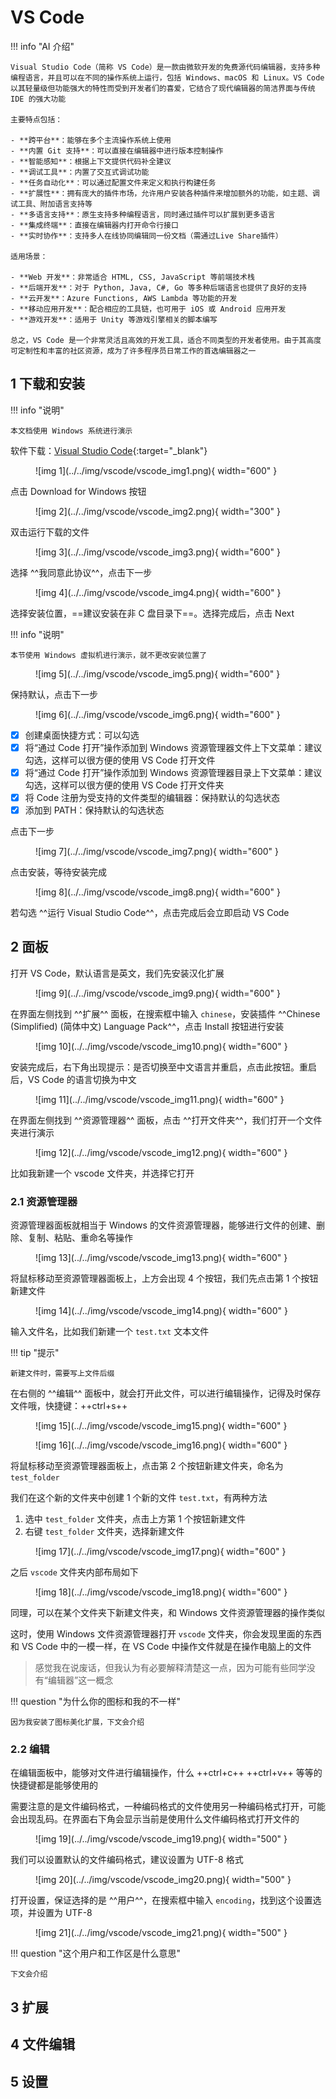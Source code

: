 # VS Code

!!! info "AI 介绍"

    Visual Studio Code（简称 VS Code）是一款由微软开发的免费源代码编辑器，支持多种编程语言，并且可以在不同的操作系统上运行，包括 Windows、macOS 和 Linux。VS Code 以其轻量级但功能强大的特性而受到开发者们的喜爱，它结合了现代编辑器的简洁界面与传统 IDE 的强大功能

    主要特点包括：
    
    - **跨平台**：能够在多个主流操作系统上使用
    - **内置 Git 支持**：可以直接在编辑器中进行版本控制操作
    - **智能感知**：根据上下文提供代码补全建议
    - **调试工具**：内置了交互式调试功能
    - **任务自动化**：可以通过配置文件来定义和执行构建任务
    - **扩展性**：拥有庞大的插件市场，允许用户安装各种插件来增加额外的功能，如主题、调试工具、附加语言支持等
    - **多语言支持**：原生支持多种编程语言，同时通过插件可以扩展到更多语言
    - **集成终端**：直接在编辑器内打开命令行接口
    - **实时协作**：支持多人在线协同编辑同一份文档（需通过Live Share插件）
    
    适用场景：
    
    - **Web 开发**：非常适合 HTML, CSS, JavaScript 等前端技术栈
    - **后端开发**：对于 Python, Java, C#, Go 等多种后端语言也提供了良好的支持
    - **云开发**：Azure Functions, AWS Lambda 等功能的开发
    - **移动应用开发**：配合相应的工具链，也可用于 iOS 或 Android 应用开发
    - **游戏开发**：适用于 Unity 等游戏引擎相关的脚本编写
    
    总之，VS Code 是一个非常灵活且高效的开发工具，适合不同类型的开发者使用。由于其高度可定制性和丰富的社区资源，成为了许多程序员日常工作的首选编辑器之一

## 1 下载和安装

!!! info "说明"

    本文档使用 Windows 系统进行演示

软件下载：[Visual Studio Code](https://code.visualstudio.com/){:target="_blank"}

<figure markdown="span">
  ![img 1](../../img/vscode/vscode_img1.png){ width="600" }
</figure>

点击 Download for Windows 按钮

<figure markdown="span">
  ![img 2](../../img/vscode/vscode_img2.png){ width="300" }
</figure>

双击运行下载的文件

<figure markdown="span">
  ![img 3](../../img/vscode/vscode_img3.png){ width="600" }
</figure>

选择 ^^我同意此协议^^，点击下一步

<figure markdown="span">
  ![img 4](../../img/vscode/vscode_img4.png){ width="600" }
</figure>

选择安装位置，==建议安装在非 C 盘目录下==。选择完成后，点击 Next

!!! info "说明"

    本节使用 Windows 虚拟机进行演示，就不更改安装位置了

<figure markdown="span">
  ![img 5](../../img/vscode/vscode_img5.png){ width="600" }
</figure>

保持默认，点击下一步

<figure markdown="span">
  ![img 6](../../img/vscode/vscode_img6.png){ width="600" }
</figure>

- [x] 创建桌面快捷方式：可以勾选
- [x] 将“通过 Code 打开”操作添加到 Windows 资源管理器文件上下文菜单：建议勾选，这样可以很方便的使用 VS Code 打开文件
- [x] 将“通过 Code 打开”操作添加到 Windows 资源管理器目录上下文菜单：建议勾选，这样可以很方便的使用 VS Code 打开文件夹
- [x] 将 Code 注册为受支持的文件类型的编辑器：保持默认的勾选状态
- [x] 添加到 PATH：保持默认的勾选状态

点击下一步

<figure markdown="span">
  ![img 7](../../img/vscode/vscode_img7.png){ width="600" }
</figure>

点击安装，等待安装完成

<figure markdown="span">
  ![img 8](../../img/vscode/vscode_img8.png){ width="600" }
</figure>

若勾选 ^^运行 Visual Studio Code^^，点击完成后会立即启动 VS Code

## 2 面板

打开 VS Code，默认语言是英文，我们先安装汉化扩展

<figure markdown="span">
  ![img 9](../../img/vscode/vscode_img9.png){ width="600" }
</figure>

在界面左侧找到 ^^扩展^^ 面板，在搜索框中输入 `chinese`，安装插件 ^^Chinese (Simplified) (简体中文) Language Pack^^，点击 Install 按钮进行安装

<figure markdown="span">
  ![img 10](../../img/vscode/vscode_img10.png){ width="600" }
</figure>

安装完成后，右下角出现提示：是否切换至中文语言并重启，点击此按钮。重启后，VS Code 的语言切换为中文

<figure markdown="span">
  ![img 11](../../img/vscode/vscode_img11.png){ width="600" }
</figure>

在界面左侧找到 ^^资源管理器^^ 面板，点击 ^^打开文件夹^^，我们打开一个文件夹进行演示

<figure markdown="span">
  ![img 12](../../img/vscode/vscode_img12.png){ width="600" }
</figure>

比如我新建一个 vscode 文件夹，并选择它打开

### 2.1 资源管理器

资源管理器面板就相当于 Windows 的文件资源管理器，能够进行文件的创建、删除、复制、粘贴、重命名等操作

<figure markdown="span">
  ![img 13](../../img/vscode/vscode_img13.png){ width="600" }
</figure>

将鼠标移动至资源管理器面板上，上方会出现 4 个按钮，我们先点击第 1 个按钮新建文件

<figure markdown="span">
  ![img 14](../../img/vscode/vscode_img14.png){ width="600" }
</figure>

输入文件名，比如我们新建一个 `test.txt` 文本文件

!!! tip "提示"

    新建文件时，需要写上文件后缀

在右侧的 ^^编辑^^ 面板中，就会打开此文件，可以进行编辑操作，记得及时保存文件哦，快捷键：++ctrl+s++

<figure markdown="span">
  ![img 15](../../img/vscode/vscode_img15.png){ width="600" }
</figure>

<figure markdown="span">
  ![img 16](../../img/vscode/vscode_img16.png){ width="600" }
</figure>

将鼠标移动至资源管理器面板上，点击第 2 个按钮新建文件夹，命名为 `test_folder`

我们在这个新的文件夹中创建 1 个新的文件 `test.txt`，有两种方法

1. 选中 `test_folder` 文件夹，点击上方第 1 个按钮新建文件
2. 右键 `test_folder` 文件夹，选择新建文件

<figure markdown="span">
  ![img 17](../../img/vscode/vscode_img17.png){ width="600" }
</figure>

之后 `vscode` 文件夹内部布局如下

<figure markdown="span">
  ![img 18](../../img/vscode/vscode_img18.png){ width="600" }
</figure>

同理，可以在某个文件夹下新建文件夹，和 Windows 文件资源管理器的操作类似

这时，使用 Windows 文件资源管理器打开 `vscode` 文件夹，你会发现里面的东西和 VS Code 中的一模一样，在 VS Code 中操作文件就是在操作电脑上的文件

> 感觉我在说废话，但我认为有必要解释清楚这一点，因为可能有些同学没有“编辑器”这一概念

!!! question "为什么你的图标和我的不一样"

    因为我安装了图标美化扩展，下文会介绍

### 2.2 编辑

在编辑面板中，能够对文件进行编辑操作，什么 ++ctrl+c++ ++ctrl+v++ 等等的快捷键都是能够使用的

需要注意的是文件编码格式，一种编码格式的文件使用另一种编码格式打开，可能会出现乱码。在界面右下角会显示当前是使用什么文件编码格式打开文件的

<figure markdown="span">
  ![img 19](../../img/vscode/vscode_img19.png){ width="500" }
</figure>

我们可以设置默认的文件编码格式，建议设置为 UTF-8 格式

<figure markdown="span">
  ![img 20](../../img/vscode/vscode_img20.png){ width="500" }
</figure>

打开设置，保证选择的是 ^^用户^^，在搜索框中输入 `encoding`，找到这个设置选项，并设置为 UTF-8

<figure markdown="span">
  ![img 21](../../img/vscode/vscode_img21.png){ width="500" }
</figure>

!!! question "这个用户和工作区是什么意思"

    下文会介绍

## 3 扩展

## 4 文件编辑

## 5 设置